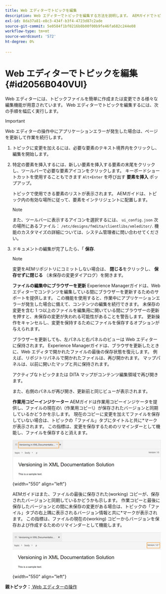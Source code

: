 ```yaml
---
title: Web エディターでトピックを編集
description: Web エディターでトピックを編集する方法を説明します。 AEMガイドでトピックファイルを変更する様々な編集機能について説明します。
exl-id: 8da37a81-e8c3-434f-b3f4-4723d87c2ade
source-git-commit: 5e0584f1bf0216b8b00f00b9fe46fa682c244e08
workflow-type: tm+mt
source-wordcount: '572'
ht-degree: 0%

---
```


# Web エディターでトピックを編集 {#id2056B040VUI}

Web エディターには、トピックファイルを簡単に作成または変更できる様々な編集機能が用意されています。 Web エディターでトピックを編集するには、次の手順を幅広く実行します。

>[!IMPORTANT]
>
> Web エディターの操作中にアプリケーションエラーが発生した場合は、ページを更新して作業を続行します。

1. トピックに変更を加えるには、必要な要素のテキスト境界内をクリックし、編集を開始します。

1. 特定の要素を挿入するには、新しい要素を挿入する要素の末尾をクリックし、ツールバーで必要な要素アイコンをクリックします。 キーボードショートカットを使用することもできます `Alt+Enter` を呼び出す **要素を挿入** ポップアップ。

   トピックで使用できる要素のリストが表示されます。 AEMガイドは、トピック内の有効な場所に従って、要素をインテリジェントに配置します。

   >[!NOTE]
   >
   > また、ツールバーに表示するアイコンを選択するには、 `ui_config.json` 次の場所にあるファイル： `/etc/designs/fmdita/clientlibs/xmleditor/`. 機能のカスタマイズの詳細については、システム管理者に問い合わせてください。

1. ドキュメントの編集が完了したら、「 **保存**.

   >[!NOTE]
   >
   > 変更をAEMリポジトリにコミットしない場合は、 **閉じる**&#x200B;をクリックし、 **保存せずに閉じる** （未保存の変更ダイアログ）を開きます。

   **ファイルの編集中にブラウザーを更新**
Experience Managerガイドは、Web エディターでコンテンツを編集している間にブラウザーを更新するためのサポートを提供します。 この機能を使用すると、作業中にアプリケーションエラーが発生した場合に備えて、コンテンツの編集を続行できます。 未保存の変更を含む 1 つ以上のファイルを編集用に開いている間にブラウザーの更新を押すと、未保存の変更が失われる可能性があることを警告します。 更新操作をキャンセルし、変更を保持するためにファイルを保存するオプションが与えられます。

   ブラウザーを更新しても、左パネルと右パネルのビューは Web エディターに保持されます。 Experience Managerガイドは、ブラウザを更新したときに、Web エディタで開かれたファイルの最後の保存状態を復元します。 例えば、リポジトリパネルで開かれたファイルは、再び開かれます。 マップパネルは、以前に開いたマップと共に保持されます。

   アクティブなトピックまたは DITA マップがコンテンツ編集領域で再び開きます。

   また、右側のパネルが再び開き、更新前と同じビューが表示されます。

   **作業用コピーインジケーター**
AEMガイドは作業用コピーインジケータを提供し、ファイルの現在の\（作業用コピー\）が保存されたバージョンと同期しているかどうかを示します。 現在のコピーに変更を加えてファイルを保存していない場合は、トピックの「ファイル」タブにタイトルと共に\*マークが表示されます。 この指標は、変更を保存するためのリマインダーとして機能し、ファイルを保存すると消えます。

   ![](images/working-copy-text-update-indicator.png){width="550" align="left"}

   AEMガイドはまた、ファイルの最後に保存された\(working\) コピーが、保存されたバージョンと同期しているかどうかも示します。 作業コピーと最後に保存したバージョンとの間に未保存の変更がある場合は、トピックの「ファイル」タブの右上隅に表示されるバージョン情報と共に\*マークが表示されます。 この指標は、ファイルの現在の\(working\) コピーからバージョンを保存および作成するためのリマインダーとして機能します。

   ![](images/version-update-indicator.png){width="550" align="left"}


**親トピック：**[ Web エディターの操作](web-editor.md)
